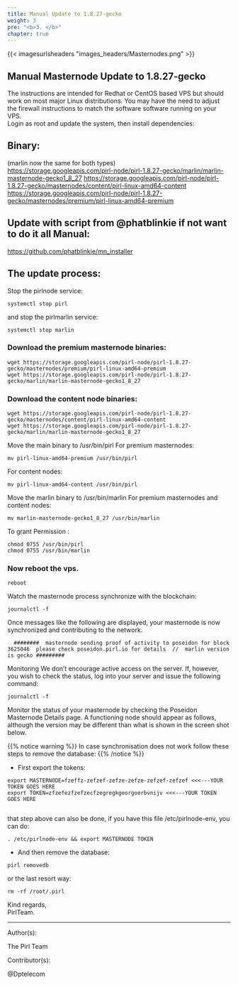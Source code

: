 ```yaml
---
title: Manual Update to 1.8.27-gecko
weight: 3
pre: "<b>3. </b>"
chapter: true
---
```


{{< imagesurlsheaders "images_headers/Masternodes.png" >}}

## Manual Masternode Update to 1.8.27-gecko

The instructions are intended for Redhat or CentOS based VPS but should work on most major Linux distributions.
You may have the need to adjust the firewall instructions to match the software software running on your VPS.  
Login as root and update the system, then install dependencies:

## Binary:

(marlin now the same for both types)  
https://storage.googleapis.com/pirl-node/pirl-1.8.27-gecko/marlin/marlin-masternode-gecko1_8_27
https://storage.googleapis.com/pirl-node/pirl-1.8.27-gecko/masternodes/content/pirl-linux-amd64-content
https://storage.googleapis.com/pirl-node/pirl-1.8.27-gecko/masternodes/premium/pirl-linux-amd64-premium  

## Update with script from @phatblinkie if not want to do it all Manual:

https://github.com/phatblinkie/mn_installer

## The update process:

Stop the  pirlnode service:

```
systemctl stop pirl

```

and stop the pirlmarlin service:

```
systemctl stop marlin

```

### Download the premium masternode binaries:

```
wget https://storage.googleapis.com/pirl-node/pirl-1.8.27-gecko/masternodes/premium/pirl-linux-amd64-premium
wget https://storage.googleapis.com/pirl-node/pirl-1.8.27-gecko/marlin/marlin-masternode-gecko1_8_27

```

### Download the content node binaries:

```
wget https://storage.googleapis.com/pirl-node/pirl-1.8.27-gecko/masternodes/content/pirl-linux-amd64-content
wget https://storage.googleapis.com/pirl-node/pirl-1.8.27-gecko/marlin/marlin-masternode-gecko1_8_27

```

Move the main binary to /usr/bin/pirl For premium masternodes:  

```
mv pirl-linux-amd64-premium /usr/bin/pirl

```

For content nodes:  
```
mv pirl-linux-amd64-content /usr/bin/pirl

```

Move the marlin binary to /usr/bin/marlin  For premium masternodes and content nodes:  

```
mv marlin-masternode-gecko1_8_27 /usr/bin/marlin

```

To grant Permission :

```
chmod 0755 /usr/bin/pirl
chmod 0755 /usr/bin/marlin

```

### Now reboot the vps.

```
reboot
```

Watch the masternode process synchronize with the blockchain:
```
journalctl -f

```

Once messages like the following are displayed, your masternode is now synchronized and contributing to the network.

```
  ########  masternode sending proof of activity to poseidon for block  3625046  please check poseidon.pirl.io for details  //  marlin version is gecko #########

```

Monitoring
We don’t encourage active access on the server. If, however, you wish to check the status, log into your server and issue the following command:  
```
journalctl -f
```

Monitor the status of your masternode by checking the Poseidon Masternode Details page. A functioning node should appear as follows, although the version may be different than what is shown in the screen shot below.

{{% notice warning %}}
In case synchronisation does not work follow these steps to remove the database:
{{% /notice %}}  

- First export the tokens:

```
export MASTERNODE=fzeffz-zefzef-zefze-zefze-zefzef-zefzef <<<---YOUR TOKEN GOES HERE
export TOKEN=zfzefezfzefzecfzegregkgeorgoerbvnijv <<<---YOUR TOKEN GOES HERE


```

that step above can also be done,
if you have this file /etc/pirlnode-env,
you can do:  
```
. /etc/pirlnode-env && export MASTERNODE TOKEN

```

- And then remove the database:  

```
pirl removedb

```

or the last resort way:  

```
rm -rf /root/.pirl

```

Kind regards,  
PirlTeam.  

---
Author(s):

The Pirl Team

Contributor(s):

@Dptelecom
